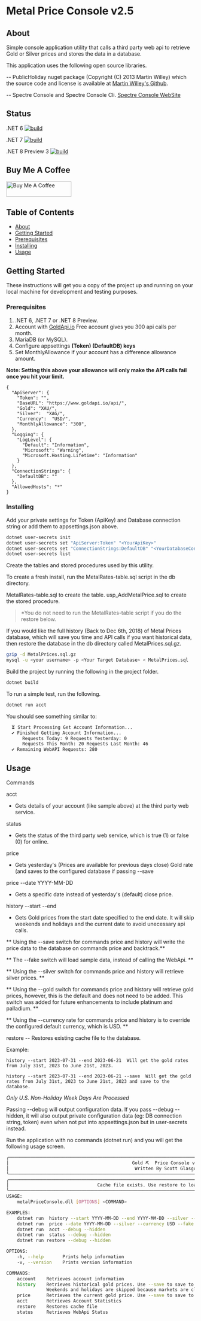 # Metal Price Console v2.5

## About <a name = "about"></a>

Simple console application utility that calls a third party web api to retrieve Gold or Silver prices and stores the data in a database. 

This application uses the following open source libraries.

-- PublicHoliday nuget package (Copyright (C) 2013 Martin Willey) which the source code and license is available at <a href="https://github.com/martinjw/Holiday/" target="_blank">Martin Willey's Github</a>. 

-- Spectre Console and Spectre Console Cli. <a href="https://spectreconsole.net/" target="_blank">Spectre Console WebSite</a>
## Status

.NET 6
[![build](https://github.com/dotnetdeveloperaz/metalPriceConsole/actions/workflows/dotnet6.yml/badge.svg?branch=main)](https://github.com/dotnetdeveloperaz/metalPriceConsole/actions/workflows/dotnet6.yml)

.NET 7
[![build](https://github.com/dotnetdeveloperaz/metalPriceConsole/actions/workflows/dotnet7.yml/badge.svg?branch=main)](https://github.com/dotnetdeveloperaz/metalPriceConsole/actions/workflows/dotnet7.yml)

.NET 8 Preview 3
[![build](https://github.com/dotnetdeveloperaz/metalPriceConsole/actions/workflows/dotnet8.yml/badge.svg?branch=main)](https://github.com/dotnetdeveloperaz/metalPriceConsole/actions/workflows/dotnet8.yml)

## Buy Me A Coffee
<a href="https://www.buymeacoffee.com/dotnetdev" target="_blank"><img src="https://cdn.buymeacoffee.com/buttons/default-orange.png" alt="Buy Me A Coffee" height="41" width="174"></a>

## Table of Contents

- [About](#about)
- [Getting Started](#getting_started)
- [Prerequisites](#prerequisites)
- [Installing](#installing)
- [Usage](#usage)

## Getting Started <a name = "getting_started"></a>

These instructions will get you a copy of the project up and running on your local machine for development and testing purposes. 

### Prerequisites <a name = "prerequisites"></a>

1. .NET 6, .NET 7 or .NET 8 Preview.
2. Account with [GoldApi.io](https://www.goldapi.io/) Free account gives you 300 api calls per month.
3. MariaDB (or MySQL).
4. Configure appsettings **(Token) (DefaultDB) keys**
5. Set MonthlyAllowance if your account has a difference allowance amount.

**Note: Setting this above your allowance will only make the API calls fail once you hit your limit.**

```
{
  "ApiServer": {
    "Token": "",
    "BaseURL": "https://www.goldapi.io/api/",
    "Gold": "XAU/",
    "Silver":  "XAG/",
    "Currency":  "USD/",
    "MonthlyAllowance": "300",
  },
  "Logging": {
    "LogLevel": {
      "Default": "Information",
      "Microsoft": "Warning",
      "Microsoft.Hosting.Lifetime": "Information"
    }
  },
  "ConnectionStrings": {
    "DefaultDB": ""
  },
  "AllowedHosts": "*"
}
```

### Installing <a name = "installing"></a>

Add your private settings for Token (ApiKey) and Database connection string or add them to appsettings.json above.

```bash
dotnet user-secrets init
dotnet user-secrets set "ApiServer:Token" "<YourApiKey>"
dotnet user-secrets set "ConnectionStrings:DefaultDB" "<YourDatabaseConnectionString>"
dotnet user-secrets list
```

Create the tables and stored procedures used by this utility.

To create a fresh install, run the MetalRates-table.sql script in the db directory.

MetalRates-table.sql to create the table.
usp_AddMetalPrice.sql to create the stored procedure.

> *You do not need to run the MetalRates-table script if you do the restore below. 

If you would like the full history (Back to Dec 6th, 2018) of Metal Prices database, which will save you time and API calls if you want historical data, then restore the database in the db directory called MetalPrices.sql.gz.

```bash
gzip -d MetalPrices.sql.gz
mysql -u <your username> -p <Your Target Database> < MetalPrices.sql
```

Build the project by running the following in the project folder.
```bash 
dotnet build
``` 
To run a simple test, run the following.
```bash 
dotnet run acct
```
You should see something similar to:
```bash
  ⏳ Start Processing Get Account Information...                                                    
  ✔ Finished Getting Account Information...                                                         
      Requests Today: 9 Requests Yesterday: 0                                                       
      Requests This Month: 20 Requests Last Month: 46                                               
  ✔ Remaining WebAPI Requests: 280    
```

## Usage <a name = "usage"></a>
Commands

acct
- Gets details of your account (like sample above) at the third party web service.

status 
- Gets the status of the third party web service, which is true (1) or false (0) for online.

price
- Gets yesterday's (Prices are available for previous days close) Gold rate (and saves to the configured database if passing --save

price --date YYYY-MM-DD
- Gets a specific date instead of yesterday's (default) close price.

history --start <YYYY-MM-DD> --end <YYYY-MM-DD>
- Gets Gold prices from the start date specified to the end date. It will skip weekends and holidays and the current date to avoid unecessary api calls.

** Using the --save switch for commands price and history will write the price data to the database on commands price and backtrack.**

** The --fake switch will load sample data, instead of calling the WebApi. **

** Using the --silver switch for commands price and history will retrieve silver prices. **

** Using the --gold switch for commands price and history will retrieve gold prices, however, this is the default and does not need to be added.
    This switch was added for future enhancements to include platinum and palladium. **

** Using the --currency <USD> rate for commands price and history is to override the configured default currency, which is USD. **

restore
-- Restores existing cache file to the database.

Example:
```
history --start 2023-07-31 --end 2023-06-21  Will get the gold rates from July 31st, 2023 to June 21st, 2023.

history --start 2023-07-31 --end 2023-06-21 --save  Will get the gold rates from July 31st, 2023 to June 21st, 2023 and save to the database.
```

*Only U.S. Non-Holiday Week Days Are Processed*

Passing --debug will output configuration data. If you pass --debug --hidden, it will also output  private configuration data (eg: DB connection string, token) even when not put into appsettings.json but in user-secrets instead.

Run the application with no commands (dotnet run) and you will get the following usage screen.
```bash
╭──────────────────────────────────────────────────────────────────────────────────────────────────────────────────────╮
│                                              Gold ⛏  Price Console v2.5                                             │
│                                               Written By Scott Glasgow                                               │
╰──────────────────────────────────────────────────────────────────────────────────────────────────────────────────────╯
╭──────────────────────────────────────────────────────────────────────────────────────────────────────────────────────╮
│                                 Cache file exists. Use restore to load to database.                                  │
╰──────────────────────────────────────────────────────────────────────────────────────────────────────────────────────╯
USAGE:
    metalPriceConsole.dll [OPTIONS] <COMMAND>

EXAMPLES:
    dotnet run  history --start YYYY-MM-DD --end YYYY-MM-DD --silver --currency USD --fake --save --debug --hidden
    dotnet run  price --date YYYY-MM-DD --silver --currency USD --fake --save --debug --hidden
    dotnet run  acct --debug --hidden
    dotnet run  status --debug --hidden
    dotnet run restore --debug --hidden

OPTIONS:
    -h, --help       Prints help information
    -v, --version    Prints version information

COMMANDS:
    account    Retrieves account information
    history    Retrieves historical gold prices. Use --save to save to the database.
               Weekends and holidays are skipped because markets are closed
    price      Retrieves the current gold price. Use --save to save to database. Weekends and holidays are skipped
    acct       Retrieves Account Statistics
    restore    Restores cache file
    status     Retrieves WebApi Status
```

